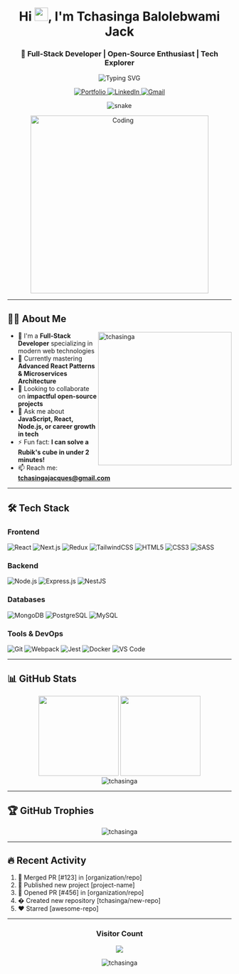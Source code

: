 <h1 align="center">Hi <img src="https://raw.githubusercontent.com/MartinHeinz/MartinHeinz/master/wave.gif" width="30px">, I'm Tchasinga Balolebwami Jack</h1>
<h3 align="center">🚀 Full-Stack Developer | Open-Source Enthusiast | Tech Explorer</h3>

<p align="center">
  <img src="https://readme-typing-svg.demolab.com?font=Fira+Code&pause=1000&color=00FF00&center=true&vCenter=true&width=435&lines=Turning+ideas+into+reality;Clean+code+enthusiast;Always+learning+new+tech;Full-stack+developer" alt="Typing SVG" />
</p>

<p align="center">
  <a href="https://balolebwami.netlify.app/" target="_blank">
    <img src="https://img.shields.io/badge/-Portfolio-%230077B5?style=for-the-badge&logo=react&logoColor=white" alt="Portfolio"/>
  </a>
  <a href="https://www.linkedin.com/in/tchasinga-jacques-76aba7214/" target="_blank">
    <img src="https://img.shields.io/badge/LinkedIn-0077B5?style=for-the-badge&logo=linkedin&logoColor=white" alt="LinkedIn"/>
  </a>
  <a href="mailto:tchasingajacques@gmail.com">
    <img src="https://img.shields.io/badge/Gmail-D14836?style=for-the-badge&logo=gmail&logoColor=white" alt="Gmail"/>
  </a>
</p>

<p align="center">
  <img src="https://github.com/tchasinga/tchasinga/blob/main/github-contribution-grid-snake.svg" alt="snake" />
</p>

<div align="center">
  <img src="https://github.com/tchasinga/tchasinga/blob/main/animation_500_kxa883sd.gif" alt="Coding" width="400"/>
</div>

---

## 👨‍💻 About Me

<img align="right" src="https://github-readme-stats.vercel.app/api/top-langs?username=tchasinga&show_icons=true&locale=en&layout=compact&theme=radical" alt="tchasinga" width="300"/>

- 🔭 I'm a **Full-Stack Developer** specializing in modern web technologies
- 🌱 Currently mastering **Advanced React Patterns & Microservices Architecture**
- 👯 Looking to collaborate on **impactful open-source projects**
- 💬 Ask me about **JavaScript, React, Node.js, or career growth in tech**
- ⚡ Fun fact: **I can solve a Rubik's cube in under 2 minutes!**
- 📫 Reach me: **tchasingajacques@gmail.com**

---

## 🛠 Tech Stack

### Frontend
![React](https://img.shields.io/badge/react-%2320232a.svg?style=for-the-badge&logo=react&logoColor=%2361DAFB)
![Next.js](https://img.shields.io/badge/next.js-000000?style=for-the-badge&logo=nextdotjs&logoColor=white)
![Redux](https://img.shields.io/badge/redux-%23593d88.svg?style=for-the-badge&logo=redux&logoColor=white)
![TailwindCSS](https://img.shields.io/badge/tailwindcss-%2338B2AC.svg?style=for-the-badge&logo=tailwind-css&logoColor=white)
![HTML5](https://img.shields.io/badge/html5-%23E34F26.svg?style=for-the-badge&logo=html5&logoColor=white)
![CSS3](https://img.shields.io/badge/css3-%231572B6.svg?style=for-the-badge&logo=css3&logoColor=white)
![SASS](https://img.shields.io/badge/SASS-hotpink.svg?style=for-the-badge&logo=SASS&logoColor=white)

### Backend
![Node.js](https://img.shields.io/badge/node.js-6DA55F?style=for-the-badge&logo=node.js&logoColor=white)
![Express.js](https://img.shields.io/badge/express.js-%23404d59.svg?style=for-the-badge&logo=express&logoColor=%2361DAFB)
![NestJS](https://img.shields.io/badge/nestjs-%23E0234E.svg?style=for-the-badge&logo=nestjs&logoColor=white)

### Databases
![MongoDB](https://img.shields.io/badge/MongoDB-%234ea94b.svg?style=for-the-badge&logo=mongodb&logoColor=white)
![PostgreSQL](https://img.shields.io/badge/postgresql-%23316192.svg?style=for-the-badge&logo=postgresql&logoColor=white)
![MySQL](https://img.shields.io/badge/mysql-%2300f.svg?style=for-the-badge&logo=mysql&logoColor=white)

### Tools & DevOps
![Git](https://img.shields.io/badge/git-%23F05033.svg?style=for-the-badge&logo=git&logoColor=white)
![Webpack](https://img.shields.io/badge/webpack-%238DD6F9.svg?style=for-the-badge&logo=webpack&logoColor=black)
![Jest](https://img.shields.io/badge/jest-%23C21325.svg?style=for-the-badge&logo=jest&logoColor=white)
![Docker](https://img.shields.io/badge/docker-%230db7ed.svg?style=for-the-badge&logo=docker&logoColor=white)
![VS Code](https://img.shields.io/badge/VS%20Code-0078d7.svg?style=for-the-badge&logo=visual-studio-code&logoColor=white)

---

## 📊 GitHub Stats

<div align="center">
  <img height="180em" src="https://github-readme-stats.vercel.app/api?username=tchasinga&show_icons=true&theme=radical&include_all_commits=true&count_private=true"/>
  <img height="180em" src="https://github-readme-stats.vercel.app/api/top-langs/?username=tchasinga&layout=compact&langs_count=8&theme=radical"/>
</div>

<div align="center">
  <img src="https://github-readme-streak-stats.herokuapp.com/?user=tchasinga&theme=radical" alt="tchasinga" />
</div>

---

## 🏆 GitHub Trophies

<p align="center">
  <img src="https://github-profile-trophy.vercel.app/?username=tchasinga&theme=radical&no-frame=true&row=1&margin-w=15" alt="tchasinga" />
</p>

---

## 🔥 Recent Activity

<!--START_SECTION:activity-->
1. 🎉 Merged PR [#123] in [organization/repo]
2. 🚀 Published new project [project-name]
3. 💪 Opened PR [#456] in [organization/repo]
4. � Created new repository [tchasinga/new-repo]
5. ❤️ Starred [awesome-repo]
<!--END_SECTION:activity-->

---

<div align="center">
  <h3>Visitor Count</h3>
  <img src="https://profile-counter.glitch.me/tchasinga/count.svg" />
</div>

<p align="center">
  <img src="https://komarev.com/ghpvc/?username=tchasinga&label=Profile%20views&color=0e75b6&style=flat" alt="tchasinga" />
</p>
